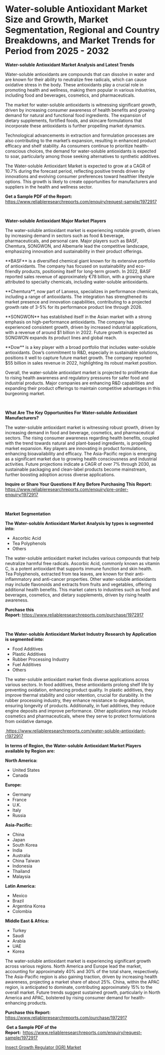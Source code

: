 <p><h1>Water-soluble Antioxidant Market Size and Growth, Market Segmentation, Regional and Country Breakdowns, and Market Trends for Period from 2025 -  2032</h1></p><p><strong>Water-soluble Antioxidant Market Analysis and Latest Trends</strong></p>
<p><p>Water-soluble antioxidants are compounds that can dissolve in water and are known for their ability to neutralize free radicals, which can cause oxidative stress in the body. These antioxidants play a crucial role in promoting health and wellness, making them popular in various industries, including food and beverages, cosmetics, and pharmaceuticals. </p><p>The market for water-soluble antioxidants is witnessing significant growth, driven by increasing consumer awareness of health benefits and growing demand for natural and functional food ingredients. The expansion of dietary supplements, fortified foods, and skincare formulations that incorporate these antioxidants is further propelling market dynamics. </p><p>Technological advancements in extraction and formulation processes are also contributing to the market’s expansion, resulting in enhanced product efficacy and shelf stability. As consumers continue to prioritize health-conscious choices, the demand for water-soluble antioxidants is expected to soar, particularly among those seeking alternatives to synthetic additives. </p><p>The Water-soluble Antioxidant Market is expected to grow at a CAGR of 10.7% during the forecast period, reflecting positive trends driven by innovations and evolving consumer preferences toward healthier lifestyle options. This growth is likely to create opportunities for manufacturers and suppliers in the health and wellness sector.</p></p>
<p><strong>Get a Sample PDF of the Report:&nbsp;</strong> <a href="https://www.reliableresearchreports.com/enquiry/request-sample/1972917?utm_campaign=2227&utm_medium=2&utm_source=Github&utm_content=ia&utm_term=04022025&utm_id=water-soluble-antioxidant">https://www.reliableresearchreports.com/enquiry/request-sample/1972917</a></p>
<p>&nbsp;</p>
<p><strong>Water-soluble Antioxidant Major Market Players</strong></p>
<p><p>The water-soluble antioxidant market is experiencing notable growth, driven by increasing demand in sectors such as food & beverage, pharmaceuticals, and personal care. Major players such as BASF, Chemtura, SONGWON, and Albemarle lead the competitive landscape, emphasizing innovation and sustainability in their product offerings.</p><p>**BASF** is a diversified chemical giant known for its extensive portfolio of antioxidants. The company has focused on sustainability and eco-friendly products, positioning itself for long-term growth. In 2022, BASF reported sales revenue of approximately €78 billion, with a growing share attributed to specialty chemicals, including water-soluble antioxidants.</p><p>**Chemtura**, now part of Lanxess, specializes in performance chemicals, including a range of antioxidants. The integration has strengthened its market presence and innovation capabilities, contributing to a projected growth rate of 3-5% for its performance product line through 2026.</p><p>**SONGWON** has established itself in the Asian market with a strong emphasis on high-performance antioxidants. The company has experienced consistent growth, driven by increased industrial applications, with a revenue of around $1 billion in 2022. Future growth is expected as SONGWON expands its product lines and global reach.</p><p>**Dow** is a key player with a broad portfolio that includes water-soluble antioxidants. Dow’s commitment to R&D, especially in sustainable solutions, positions it well to capture future market growth. The company reported $55 billion in sales revenue in 2022, highlighting its robust market position.</p><p>Overall, the water-soluble antioxidant market is projected to proliferate due to rising health awareness and regulatory pressures for safer food and industrial products. Major companies are enhancing R&D capabilities and expanding their product offerings to maintain competitive advantages in this burgeoning market.</p></p>
<p>&nbsp;</p>
<p><strong>What Are The Key Opportunities For Water-soluble Antioxidant Manufacturers?</strong></p>
<p><p>The water-soluble antioxidant market is witnessing robust growth, driven by increasing demand in food and beverage, cosmetics, and pharmaceutical sectors. The rising consumer awareness regarding health benefits, coupled with the trend towards natural and plant-based ingredients, is propelling market expansion. Key players are innovating in product formulations, enhancing bioavailability and efficacy. The Asia-Pacific region is emerging as a significant market due to growing health consciousness and industrial activities. Future projections indicate a CAGR of over 7% through 2030, as sustainable packaging and clean-label products become mainstream, further boosting adoption across diverse applications.</p></p>
<p><strong>Inquire or Share Your Questions If Any Before Purchasing This Report:</strong> <a href="https://www.reliableresearchreports.com/enquiry/pre-order-enquiry/1972917?utm_campaign=2227&utm_medium=2&utm_source=Github&utm_content=ia&utm_term=04022025&utm_id=water-soluble-antioxidant">https://www.reliableresearchreports.com/enquiry/pre-order-enquiry/1972917</a></p>
<p>&nbsp;</p>
<p><strong>Market Segmentation</strong></p>
<p><strong>The Water-soluble Antioxidant Market Analysis by types is segmented into:</strong></p>
<p><ul><li>Ascorbic Acid</li><li>Tea Polyphenols</li><li>Others</li></ul></p>
<p><p>The water-soluble antioxidant market includes various compounds that help neutralize harmful free radicals. Ascorbic Acid, commonly known as vitamin C, is a potent antioxidant that supports immune function and skin health. Tea Polyphenols, extracted from tea leaves, are known for their anti-inflammatory and anti-cancer properties. Other water-soluble antioxidants may include flavonoids and extracts from fruits and vegetables, offering additional health benefits. This market caters to industries such as food and beverages, cosmetics, and dietary supplements, driven by rising health awareness.</p></p>
<p><strong>Purchase this Report:&nbsp;</strong><a href="https://www.reliableresearchreports.com/purchase/1972917?utm_campaign=2227&utm_medium=2&utm_source=Github&utm_content=ia&utm_term=04022025&utm_id=water-soluble-antioxidant">https://www.reliableresearchreports.com/purchase/1972917</a></p>
<p>&nbsp;</p>
<p><strong>The Water-soluble Antioxidant Market Industry Research by Application is segmented into:</strong></p>
<p><ul><li>Food Additives</li><li>Plastic Additives</li><li>Rubber Processing Industry</li><li>Fuel Additives</li><li>Others</li></ul></p>
<p><p>The water-soluble antioxidant market finds diverse applications across various sectors. In food additives, these antioxidants prolong shelf life by preventing oxidation, enhancing product quality. In plastic additives, they improve thermal stability and color retention, crucial for durability. In the rubber processing industry, they enhance resistance to degradation, ensuring longevity of products. Additionally, in fuel additives, they reduce engine deposits and improve performance. Other applications may include cosmetics and pharmaceuticals, where they serve to protect formulations from oxidative damage.</p></p>
<p><a href="https://www.reliableresearchreports.com/water-soluble-antioxidant-r1972917?utm_campaign=2227&utm_medium=2&utm_source=Github&utm_content=ia&utm_term=04022025&utm_id=water-soluble-antioxidant">&nbsp;https://www.reliableresearchreports.com/water-soluble-antioxidant-r1972917</a></p>
<p><strong>In terms of Region, the Water-soluble Antioxidant Market Players available by Region are:</strong></p>
<p>
    <p> <strong> North America: </strong>
        <ul>
            <li>United States</li>
            <li>Canada</li>
        </ul>
        </p> 
    <p> <strong> Europe: </strong>
        <ul>
            <li>Germany</li>
            <li>France</li>
            <li>U.K.</li>
            <li>Italy</li>
            <li>Russia</li>
        </ul>
        </p> 
    <p> <strong> Asia-Pacific: </strong>
        <ul>
            <li>China</li>
            <li>Japan</li>
            <li>South Korea</li>
            <li>India</li>
            <li>Australia</li>
            <li>China Taiwan</li>
            <li>Indonesia</li>
            <li>Thailand</li>
            <li>Malaysia</li>
        </ul>
        </p> 
    <p> <strong> Latin America: </strong>
        <ul>
            <li>Mexico</li>
            <li>Brazil</li>
            <li>Argentina Korea</li>
            <li>Colombia</li>
        </ul>
        </p> 
    <p> <strong> Middle East & Africa: </strong>
        <ul>
            <li>Turkey</li>
            <li>Saudi</li>
            <li>Arabia</li>
            <li>UAE</li>
            <li>Korea</li>
        </ul>
    </p>
    </p>
<p><p>The water-soluble antioxidant market is experiencing significant growth across various regions. North America and Europe lead the market, accounting for approximately 40% and 30% of the total share, respectively. The Asia-Pacific region is also gaining traction, driven by increasing health awareness, projecting a market share of about 25%. China, within the APAC region, is anticipated to dominate, contributing approximately 15% to the overall market. Future trends suggest sustained growth, particularly in North America and APAC, bolstered by rising consumer demand for health-enhancing products.</p></p>
<p><strong>Purchase this Report: </strong><a href="https://www.reliableresearchreports.com/purchase/1972917?utm_campaign=2227&utm_medium=2&utm_source=Github&utm_content=ia&utm_term=04022025&utm_id=water-soluble-antioxidant">https://www.reliableresearchreports.com/purchase/1972917</a></p>
<p>&nbsp;<strong>Get a Sample PDF of the Report:&nbsp;&nbsp;</strong><a href="https://www.reliableresearchreports.com/enquiry/request-sample/1972917?utm_campaign=2227&utm_medium=2&utm_source=Github&utm_content=ia&utm_term=04022025&utm_id=water-soluble-antioxidant">https://www.reliableresearchreports.com/enquiry/request-sample/1972917</a></p>
<p><strong></strong></p>
<p><p><a href="https://github.com/tambraunrue691969/Market-Research-Report-List-1/blob/main/insect-growth-regulator-igr-market.md?utm_campaign=2227&utm_medium=2&utm_source=Github&utm_content=ia&utm_term=04022025&utm_id=water-soluble-antioxidant">Insect Growth Regulator (IGR) Market</a></p></p>
